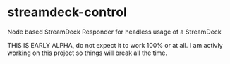 # streamdeck-control

Node based StreamDeck Responder for headless usage of a StreamDeck

THIS IS EARLY ALPHA, do not expect it to work 100% or at all. I am activly working on this project so things will break all the time.